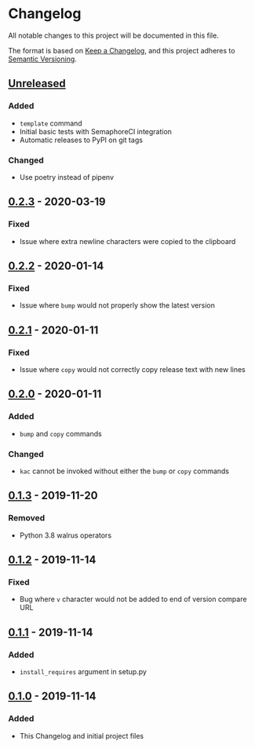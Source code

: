 # Changelog
All notable changes to this project will be documented in this file.

The format is based on [Keep a Changelog](https://keepachangelog.com/en/1.0.0/),
and this project adheres to [Semantic Versioning](https://semver.org/spec/v2.0.0.html).

## [Unreleased]
### Added
- `template` command
- Initial basic tests with SemaphoreCI integration
- Automatic releases to PyPI on git tags

### Changed
- Use poetry instead of pipenv

## [0.2.3] - 2020-03-19
### Fixed
- Issue where extra newline characters were copied to the clipboard

## [0.2.2] - 2020-01-14
### Fixed
- Issue where `bump` would not properly show the latest version 

## [0.2.1] - 2020-01-11
### Fixed
- Issue where `copy` would not correctly copy release text with new lines

## [0.2.0] - 2020-01-11
### Added
- `bump` and `copy` commands

### Changed
- `kac` cannot be invoked without either the `bump` or `copy` commands

## [0.1.3] - 2019-11-20
### Removed
- Python 3.8 walrus operators

## [0.1.2] - 2019-11-14
### Fixed
- Bug where `v` character would not be added to end of version compare URL

## [0.1.1] - 2019-11-14
### Added
- `install_requires` argument in setup.py

## [0.1.0] - 2019-11-14
### Added
- This Changelog and initial project files

[Unreleased]: https://github.com/atwalsh/kac/compare/v0.2.3...master
[0.2.3]: https://github.com/atwalsh/kac/compare/v0.2.2...v0.2.3
[0.2.2]: https://github.com/atwalsh/kac/compare/v0.2.1...v0.2.2
[0.2.1]: https://github.com/atwalsh/kac/compare/v0.2.0...v0.2.1
[0.2.0]: https://github.com/atwalsh/kac/compare/v0.1.3...v0.2.0
[0.1.3]: https://github.com/atwalsh/kac/compare/v0.1.2...v0.1.3
[0.1.2]: https://github.com/atwalsh/kac/compare/v0.1.1...v0.1.2
[0.1.1]: https://github.com/atwalsh/kac/compare/v0.1.0...v0.1.1
[0.1.0]: https://github.com/atwalsh/kac/releases/tag/v0.1.0